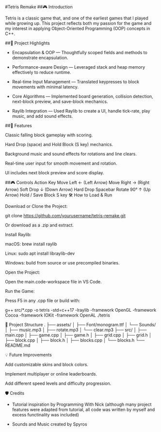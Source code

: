 #Tetris Remake
##🎮 Introduction

Tetris is a classic game that, and one of the earliest games that I played while growing up. This project reflects both my passion for the game and my interest in applying Object-Oriented Programming (OOP) concepts in C++.

##📝 Project Highlights

- Encapsulation & OOP — Thoughtfully scoped fields and methods to demonstrate encapsulation.

- Performance-aware Design — Leveraged stack and heap memory effectively to reduce runtime.

- Real-time Input Management — Translated keypresses to block movements with minimal latency.

- Core Algorithms — Implemented board generation, collision detection, next-block preview, and save-block mechanics.

- Raylib Integration — Used Raylib to create a UI, handle tick-rate, play music, and add sound effects.

##🎨 Features

Classic falling block gameplay with scoring.

Hard Drop (space) and Hold Block (S key) mechanics.

Background music and sound effects for rotations and line clears.

Real-time user input for smooth movement and rotation.

UI includes next block preview and score display.

##🎮 Controls
Action	Key
Move Left	← (Left Arrow)
Move Right	→ (Right Arrow)
Soft Drop	↓ (Down Arrow)
Hard Drop	Spacebar
Rotate 90°	↑ (Up Arrow)
Hold / Save Block	S key
🛠️ How to Load & Run

Download or Clone the Project:

git clone https://github.com/yourusername/tetris-remake.git


Or download as a .zip and extract.

Install Raylib:

macOS: brew install raylib

Linux: sudo apt install libraylib-dev

Windows: build from source or use precompiled binaries.

Open the Project:

Open the main.code-workspace file in VS Code.

Run the Game:

Press F5 in any .cpp file or build with:

g++ src/*.cpp -o tetris -std=c++17 -lraylib -framework OpenGL -framework Cocoa -framework IOKit -framework OpenAL
./tetris

📂 Project Structure
.
├── assets/
│   ├── Font/monogram.ttf
│   └── Sounds/
│       ├── music.mp3
│       ├── rotate.mp3
│       └── clear.mp3
├── src/
│   ├── main.cpp
│   ├── game.cpp
│   ├── game.h
│   ├── grid.cpp
│   ├── grid.h
│   ├── block.cpp
│   ├── block.h
│   ├── blocks.cpp
│   └── blocks.h
└── README.md

💡 Future Improvements

Add customizable skins and block colors.

Implement multiplayer or online leaderboards.

Add different speed levels and difficulty progression.

🛡️ Credits

- Tutorial inspiration by Programming With Nick (although many project features were adapted from tutorial, all code was written by myself and excess functinality was included)

- Sounds and Music created by Spyros
